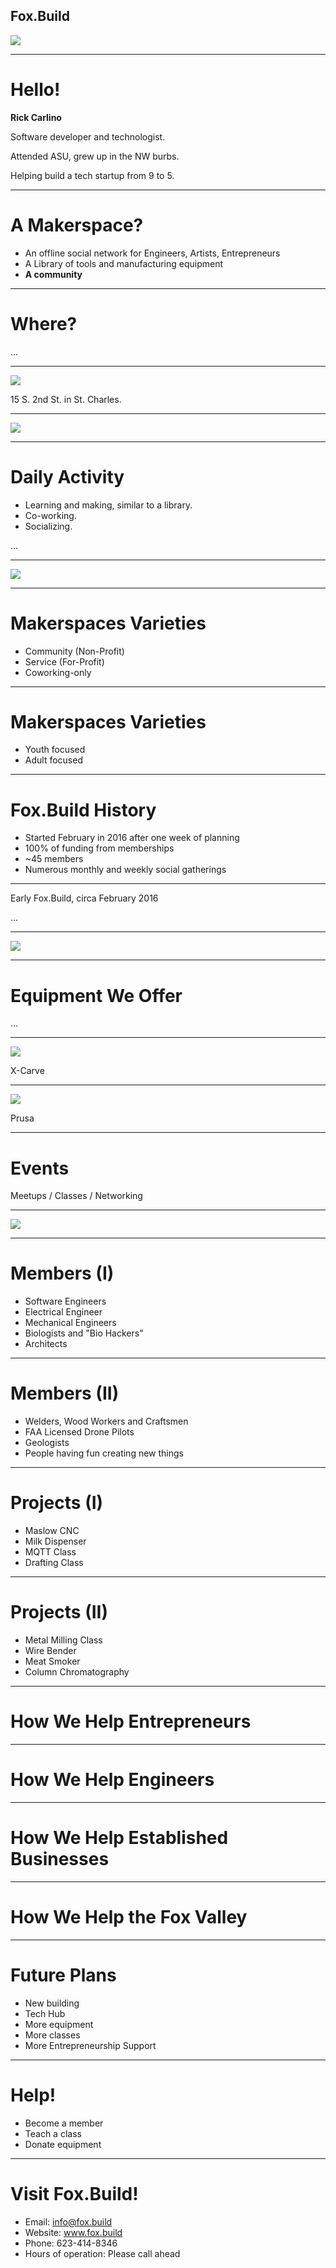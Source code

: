 <!-- $theme: gaia -->
## Fox.Build

![](logo.png)

---

# Hello!

**Rick Carlino**

Software developer and technologist.

Attended ASU, grew up in the NW burbs.

Helping build a tech startup from 9 to 5.

---

# A Makerspace?

 * An offline social network for Engineers, Artists, Entrepreneurs
 * A Library of tools and manufacturing equipment
 * **A community**

---

# Where?

...

---

![](map.png)

15 S. 2nd St. in  St. Charles.

---

![](new_building.png)

---
# Daily Activity

 * Learning and making, similar to a library.
 * Co-working.
 * Socializing.

...

---

![](./foxbuild_party.jpg)

---

# Makerspaces Varieties

 * Community (Non-Profit)
 * Service (For-Profit)
 * Coworking-only

---

# Makerspaces Varieties

 * Youth focused
 * Adult focused

---

# Fox.Build History

 * Started February in 2016 after one week of planning
 * 100% of funding from memberships
 * ~45 members
 * Numerous monthly and weekly social gatherings

---

Early Fox.Build, circa February 2016

...

---

![](./early_foxbuild.jpg)

---

# Equipment We Offer

...

---

![](xcarve.png)

X-Carve

---

![](prusa.png)

Prusa

---

# Events

Meetups / Classes / Networking

---

![](./class_at_foxbuild.jpg)

---

# Members (I)

  * Software Engineers
  * Electrical Engineer
  * Mechanical Engineers
  * Biologists and "Bio Hackers"
  * Architects

---

# Members (II)

  * Welders, Wood Workers and Craftsmen
  * FAA Licensed Drone Pilots
  * Geologists
  * People having fun creating new things

---

# Projects (I)

 * Maslow CNC
 * Milk Dispenser
 * MQTT Class
 * Drafting Class

---

# Projects (II)

 * Metal Milling Class
 * Wire Bender
 * Meat Smoker
 * Column Chromatography

---

# How We Help Entrepreneurs

---

# How We Help Engineers

---

# How We Help Established Businesses

---

# How We Help the Fox Valley

---

# Future Plans

 * New building
 * Tech Hub
 * More equipment
 * More classes
 * More Entrepreneurship Support

---

# Help!

 * Become a member
 * Teach a class
 * Donate equipment

---

# Visit Fox.Build!

 * Email: info@fox.build
 * Website: www.fox.build
 * Phone: 623-414-8346
 * Hours of operation: Please call ahead
